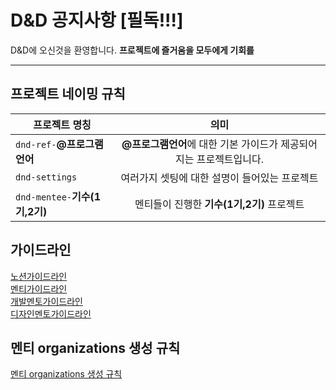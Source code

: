 # D&amp;D 공지사항 [필독!!!]

D&D에 오신것을 환영합니다.
<strong>프로젝트에 즐거움을
모두에게 기회를</strong>

---

## 프로젝트 네이밍 규칙

| 프로젝트 명칭                  |                                의미                                 |
| ------------------------------ | :-----------------------------------------------------------------: |
| `dnd-ref-`**@프로그램언어**    | **@프로그램언어**에 대한 기본 가이드가 제공되어지는 프로젝트입니다. |
| `dnd-settings`                 |            여러가지 셋팅에 대한 설명이 들어있는 프로젝트            |
| `dnd-mentee-`**기수(1기,2기)** |             멘티들이 진행한 **기수(1기,2기)** 프로젝트              |

## 가이드라인

[노션가이드라인](https://www.notion.so/216654ba646f4f229fa380f06340448a)  
[멘티가이드라인](https://www.notion.so/ac3c5a829de34150b6f8636308d58c53)  
[개발멘토가이드라인](https://www.notion.so/3374471b3aa84b8a8fa678b5a33bb1bb)  
[디자인멘토가이드라인](https://www.notion.so/eee634cf55634765993a4fbee75e9482)

## 멘티 organizations 생성 규칙

[멘티 organizations 생성 규칙](https://github.com/DNDACADEMY/dnd-notice/MENTEE.md)
